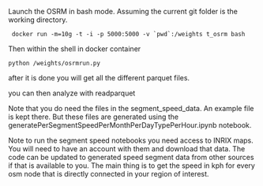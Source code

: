 Launch the OSRM in bash mode. Assuming the current git folder is the working directory.

```
 docker run -m=10g -t -i -p 5000:5000 -v `pwd`:/weights t_osrm bash
```

Then within the shell in docker container

```
python /weights/osrmrun.py
```

after it is done you will get all the different parquet files.

you can then analyze with readparquet

Note that you do need the files in the segment_speed_data. An example file is kept there. But these files are generated using the generatePerSegmentSpeedPerMonthPerDayTypePerHour.ipynb notebook.

Note to run the segment speed notebooks you need access to INRIX maps. You will need to have an account with them and download that data. The code can be updated to generated speed segment data from other sources if that is available to you. The main thing is to get the speed in kph for every osm node that is directly connected in your region of interest.

